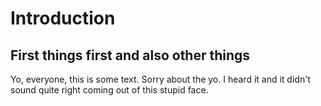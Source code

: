 # Introduction

## First things first and also other things

Yo, everyone, this is some text.  Sorry about the yo.  I heard it and it didn't sound quite right coming out of this stupid face.
